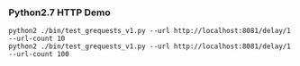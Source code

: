 ### Python2.7 HTTP Demo

```shell
python2 ./bin/test_grequests_v1.py --url http://localhost:8081/delay/1 --url-count 10
python2 ./bin/test_grequests_v1.py --url http://localhost:8081/delay/1 --url-count 100
```
